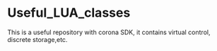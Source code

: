 Useful_LUA_classes
==================

This is a useful repository with corona SDK, it contains virtual control, discrete storage,etc. 
